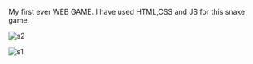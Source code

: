 My first ever WEB GAME.
I have used HTML,CSS and JS for this snake game.

![s2](https://user-images.githubusercontent.com/73241374/176408497-79146295-da17-4271-9ff4-1c5c8e7b8704.png)

![s1](https://user-images.githubusercontent.com/73241374/176408512-5efa6f30-79d3-4e72-93e4-6a461447f576.png)

